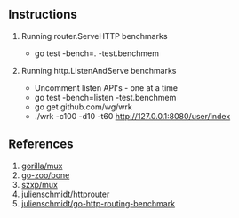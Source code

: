 ## Instructions

1. Running router.ServeHTTP benchmarks
    - go test -bench=. -test.benchmem

2. Running http.ListenAndServe benchmarks
    - Uncomment listen API's - one at a time
    - go test -bench=listen -test.benchmem
    - go get github.com/wg/wrk
    - ./wrk -c100 -d10 -t60 http://127.0.0.1:8080/user/index

## References

1. [gorilla/mux](https://github.com/gorilla/mux)
2. [go-zoo/bone](https://github.com/go-zoo/bone)
3. [szxp/mux](https://github.com/szxp/mux)
4. [julienschmidt/httprouter](https://github.com/julienschmidt/httprouter)
5. [julienschmidt/go-http-routing-benchmark](https://github.com/julienschmidt/go-http-routing-benchmark)
